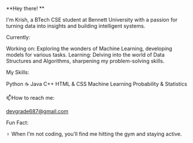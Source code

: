 
**Hey there! **

I'm Krish, a BTech CSE student at Bennett University with a passion for turning data into insights and building intelligent systems.

Currently:

Working on: Exploring the wonders of Machine Learning, developing models for various tasks.
Learning: Delving into the world of Data Structures and Algorithms, sharpening my problem-solving skills.

My Skills:

Python
☕ Java
C++
HTML & CSS
Machine Learning
Probability & Statistics

📫How to reach me:

 devgrade687@gmail.com

Fun Fact:

️‍♀️ When I'm not coding, you'll find me hitting the gym and staying active.




